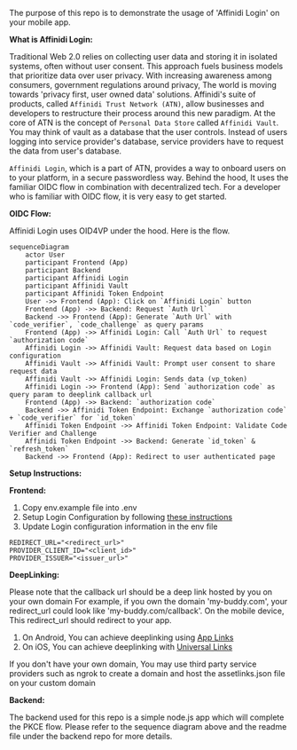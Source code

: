 The purpose of this repo is to demonstrate the usage of 'Affinidi Login' on your mobile app.

**What is Affinidi Login:**

Traditional Web 2.0 relies on collecting user data and storing it in isolated systems, often without user consent. This approach fuels business models that prioritize data over user privacy.
With increasing awareness among consumers, government regulations around privacy, The world is moving towards 'privacy first, user owned data' solutions.
Affinidi's suite of products, called `Affinidi Trust Network (ATN)`, allow businesses and developers to restructure their process around this new paradigm. At the core of ATN is the concept of `Personal Data Store` called `Affinidi Vault`. You may think of vault as a database that the user controls. Instead of users logging into service provider's database, service providers have to request the data from user's database.

`Affinidi Login`, which is a part of ATN, provides a way to onboard users on to your platform, in a secure passwordless way. Behind the hood, It uses the familiar OIDC flow in combination with decentralized tech. For a developer who is familiar with OIDC flow, it is very easy to get started.


**OIDC Flow:**

Affinidi Login uses OID4VP under the hood.
Here is the flow.

```mermaid
sequenceDiagram
    actor User
    participant Frontend (App)
    participant Backend
    participant Affinidi Login
    participant Affinidi Vault
    participant Affinidi Token Endpoint
    User ->> Frontend (App): Click on `Affinidi Login` button
    Frontend (App) ->> Backend: Request `Auth Url`
    Backend ->> Frontend (App): Generate `Auth Url` with `code_verifier`, `code_challenge` as query params
    Frontend (App) ->> Affinidi Login: Call `Auth Url` to request `authorization code`
    Affinidi Login ->> Affinidi Vault: Request data based on Login configuration
    Affinidi Vault ->> Affinidi Vault: Prompt user consent to share request data
    Affinidi Vault ->> Affinidi Login: Sends data (vp_token)
    Affinidi Login ->> Frontend (App): Send `authorization code` as query param to deeplink callback url
    Frontend (App) ->> Backend: `authorization code`
    Backend ->> Affinidi Token Endpoint: Exchange `authorization code` + `code_verifier` for `id_token`
    Affinidi Token Endpoint ->> Affinidi Token Endpoint: Validate Code Verifier and Challenge
    Affinidi Token Endpoint ->> Backend: Generate `id_token` & `refresh_token`
    Backend ->> Frontend (App): Redirect to user authenticated page
```

**Setup Instructions:**

**Frontend:**

1. Copy env.example file into .env
2. Setup Login Configuration by following [these instructions](https://docs.affinidi.com/docs/affinidi-login/login-configuration/)
3. Update Login configuration information in the env file
```
REDIRECT_URL="<redirect_url>"
PROVIDER_CLIENT_ID="<client_id>"
PROVIDER_ISSUER="<issuer_url>"
```

**DeepLinking:**

Please note that the callback url should be a deep link hosted by you on your own domain
For example, if you own the domain 'my-buddy.com', your redirect_url could look like 'my-buddy.com/callback'.
On the mobile device, This redirect_url should redirect to your app.
1. On Android, You can achieve deeplinking using [App Links](https://developer.android.com/studio/write/app-link-indexing)
2. On iOS, You can achieve deeplinking with [Universal Links](https://developer.apple.com/ios/universal-links/)

If you don't have your own domain, You may use third party service providers such as ngrok to create a domain and host the assetlinks.json file on your custom domain

**Backend:**

The backend used for this repo is a simple node.js app which will complete the PKCE flow.
Please refer to the sequence diagram above and the readme file under the backend repo for more details.

